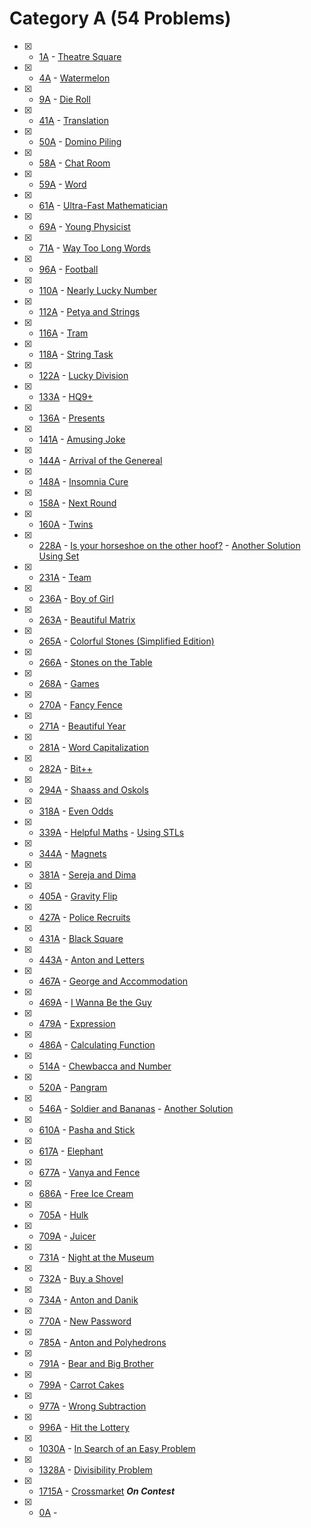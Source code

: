 # Category A (54 Problems) 

- [x] - [1A](https://codeforces.com/contest/1/problem/A) - [Theatre Square](https://github.com/ImtiazAhmedAkash/CodeForces/blob/main/A/1A.cpp)
- [x] - [4A](https://codeforces.com/contest/4/problem/A) - [Watermelon](https://github.com/ImtiazAhmedAkash/CodeForces/blob/main/A/4A.cpp)
- [x] - [9A](https://codeforces.com/contest/9/problem/A) - [Die Roll](https://github.com/ImtiazAhmedAkash/CodeForces/blob/main/A/9A.cpp)
- [x] - [41A](https://codeforces.com/contest/41/problem/A) - [Translation](https://github.com/ImtiazAhmedAkash/CodeForces/blob/main/A/41A.cpp)
- [x] - [50A](https://codeforces.com/contest/50/problem/A) - [Domino Piling](https://github.com/ImtiazAhmedAkash/CodeForces/blob/main/A/50A.cpp)
- [x] - [58A](https://codeforces.com/contest/58/problem/A) - [Chat Room](https://github.com/ImtiazAhmedAkash/CodeForces/blob/main/A/58A.cpp)
- [x] - [59A](https://codeforces.com/contest/59/problem/A) - [Word](https://github.com/ImtiazAhmedAkash/CodeForces/blob/main/A/59A.cpp)
- [x] - [61A](https://codeforces.com/contest/61/problem/A) - [Ultra-Fast Mathematician](https://github.com/ImtiazAhmedAkash/CodeForces/blob/main/A/61A.cpp)
- [x] - [69A](https://codeforces.com/contest/69/problem/A) - [Young Physicist](https://github.com/ImtiazAhmedAkash/CodeForces/blob/main/A/69A.cpp)
- [x] - [71A](https://codeforces.com/contest/71/problem/A) - [Way Too Long Words](https://github.com/ImtiazAhmedAkash/CodeForces/blob/main/A/71A.cpp)
- [x] - [96A](https://codeforces.com/contest/96/problem/A) - [Football](https://github.com/ImtiazAhmedAkash/CodeForces/blob/main/A/96A.cpp)
- [x] - [110A](https://codeforces.com/contest/110/problem/A) - [Nearly Lucky Number](https://github.com/ImtiazAhmedAkash/CodeForces/blob/main/A/110A.cpp)
- [x] - [112A](https://codeforces.com/contest/112/problem/A) - [Petya and Strings](https://github.com/ImtiazAhmedAkash/CodeForces/blob/main/A/112A.cpp)
- [x] - [116A](https://codeforces.com/contest/116/problem/A) - [Tram](https://github.com/ImtiazAhmedAkash/CodeForces/blob/main/A/116A.cpp)
- [x] - [118A](https://codeforces.com/contest/118/problem/A) - [String Task](https://github.com/ImtiazAhmedAkash/CodeForces/blob/main/A/118A.cpp)
- [x] - [122A](https://codeforces.com/contest/122/problem/A) - [Lucky Division](https://github.com/ImtiazAhmedAkash/CodeForces/blob/main/A/122A.cpp)
- [x] - [133A](https://codeforces.com/contest/133/problem/A) - [HQ9+](https://github.com/ImtiazAhmedAkash/CodeForces/blob/main/A/133A.cpp)
- [x] - [136A](https://codeforces.com/contest/136/problem/A) - [Presents](https://github.com/ImtiazAhmedAkash/CodeForces/blob/main/A/136A.cpp)
- [x] - [141A](https://codeforces.com/contest/141/problem/A) - [Amusing Joke](https://github.com/ImtiazAhmedAkash/CodeForces/blob/main/A/141A.cpp)
- [x] - [144A](https://codeforces.com/contest/144/problem/A) - [Arrival of the Genereal](https://github.com/ImtiazAhmedAkash/CodeForces/blob/main/A/144A.cpp)
- [x] - [148A](https://codeforces.com/contest/148/problem/A) - [Insomnia Cure](https://github.com/ImtiazAhmedAkash/CodeForces/blob/main/A/148A.cpp)
- [x] - [158A](https://codeforces.com/contest/158/problem/A) - [Next Round](https://github.com/ImtiazAhmedAkash/CodeForces/blob/main/A/158A.cpp)
- [x] - [160A](https://codeforces.com/contest/160/problem/A) - [Twins](https://github.com/ImtiazAhmedAkash/CodeForces/blob/main/A/160A.cpp)
- [x] - [228A](https://codeforces.com/contest/228/problem/A) - [Is your horseshoe on the other hoof?](https://github.com/ImtiazAhmedAkash/CodeForces/blob/main/A/228A.cpp) - [Another Solution Using Set](https://github.com/ImtiazAhmedAkash/CodeForces/blob/main/A/228A_1.cpp)
- [x] - [231A](https://codeforces.com/contest/231/problem/A) - [Team](https://github.com/ImtiazAhmedAkash/CodeForces/blob/main/A/231A.cpp)
- [x] - [236A](https://codeforces.com/contest/236/problem/A) - [Boy of Girl](https://github.com/ImtiazAhmedAkash/CodeForces/blob/main/A/236A.cpp)
- [x] - [263A](https://codeforces.com/contest/263/problem/A) - [Beautiful Matrix](https://github.com/ImtiazAhmedAkash/CodeForces/blob/main/A/263A.cpp)
- [x] - [265A](https://codeforces.com/contest/265/problem/A) - [Colorful Stones (Simplified Edition)](https://github.com/ImtiazAhmedAkash/CodeForces/blob/main/A/265A.cpp)
- [x] - [266A](https://codeforces.com/contest/266/problem/A) - [Stones on the Table](https://github.com/ImtiazAhmedAkash/CodeForces/blob/main/A/266A.cpp)
- [x] - [268A](https://codeforces.com/contest/268/problem/A) - [Games](https://github.com/ImtiazAhmedAkash/CodeForces/blob/main/A/268A.cpp)
- [x] - [270A](https://codeforces.com/contest/270/problem/A) - [Fancy Fence](https://github.com/ImtiazAhmedAkash/CodeForces/blob/main/A/270A.cpp)
- [x] - [271A](https://codeforces.com/contest/271/problem/A) - [Beautiful Year](https://github.com/ImtiazAhmedAkash/CodeForces/blob/main/A/271A.cpp)
- [x] - [281A](https://codeforces.com/contest/281/problem/A) - [Word Capitalization](https://github.com/ImtiazAhmedAkash/CodeForces/blob/main/A/281A.cpp)
- [x] - [282A](https://codeforces.com/contest/282/problem/A) - [Bit++](https://github.com/ImtiazAhmedAkash/CodeForces/blob/main/A/282A.cpp)
- [x] - [294A](https://codeforces.com/contest/294/problem/A) - [Shaass and Oskols](https://github.com/ImtiazAhmedAkash/CodeForces/blob/main/A/294A.cpp)
- [x] - [318A](https://codeforces.com/contest/318/problem/A) - [Even Odds](https://github.com/ImtiazAhmedAkash/CodeForces/blob/main/A/318A.cpp)
- [x] - [339A](https://codeforces.com/contest/339/problem/A) - [Helpful Maths](https://github.com/ImtiazAhmedAkash/CodeForces/blob/main/A/339A.cpp) - [Using STLs](https://github.com/ImtiazAhmedAkash/CodeForces/blob/main/A/339A_1.cpp)
- [x] - [344A](https://codeforces.com/contest/344/problem/A) - [Magnets](https://github.com/ImtiazAhmedAkash/CodeForces/blob/main/A/344A.cpp)
- [x] - [381A](https://codeforces.com/contest/381/problem/A) - [Sereja and Dima](https://github.com/ImtiazAhmedAkash/CodeForces/blob/main/A/381A.cpp)
- [x] - [405A](https://codeforces.com/contest/405/problem/A) - [Gravity Flip](https://github.com/ImtiazAhmedAkash/CodeForces/blob/main/A/405A.cpp)
- [x] - [427A](https://codeforces.com/contest/427/problem/A) - [Police Recruits](https://github.com/ImtiazAhmedAkash/CodeForces/blob/main/A/427A.cpp)
- [x] - [431A](https://codeforces.com/contest/431/problem/A) - [Black Square](https://github.com/ImtiazAhmedAkash/CodeForces/blob/main/A/431A.cpp)
- [x] - [443A](https://codeforces.com/contest/443/problem/A) - [Anton and Letters](https://github.com/ImtiazAhmedAkash/CodeForces/blob/main/A/443A.cpp)
- [x] - [467A](https://codeforces.com/contest/467/problem/A) - [George and Accommodation](https://github.com/ImtiazAhmedAkash/CodeForces/blob/main/A/467A.cpp)
- [x] - [469A](https://codeforces.com/contest/469/problem/A) - [I Wanna Be the Guy](https://github.com/ImtiazAhmedAkash/CodeForces/blob/main/A/469A.cpp)
- [x] - [479A](https://codeforces.com/contest/479/problem/A) - [Expression](https://github.com/ImtiazAhmedAkash/CodeForces/blob/main/A/479A.cpp)
- [x] - [486A](https://codeforces.com/contest/486/problem/A) - [Calculating Function](https://github.com/ImtiazAhmedAkash/CodeForces/blob/main/A/486A.cpp)
- [x] - [514A](https://codeforces.com/contest/514/problem/A) - [Chewbaсca and Number](https://github.com/ImtiazAhmedAkash/CodeForces/blob/main/A/514A.cpp)
- [x] - [520A](https://codeforces.com/contest/520/problem/A) - [Pangram](https://github.com/ImtiazAhmedAkash/CodeForces/blob/main/A/520A.cpp)
- [x] - [546A](https://codeforces.com/contest/546/problem/A) - [Soldier and Bananas](https://github.com/ImtiazAhmedAkash/CodeForces/blob/main/A/546A.cpp) - [Another Solution](https://github.com/ImtiazAhmedAkash/CodeForces/blob/main/A/546A_1.cpp)
- [x] - [610A](https://codeforces.com/contest/610/problem/A) - [Pasha and Stick](https://github.com/ImtiazAhmedAkash/CodeForces/blob/main/A/610A.cpp)
- [x] - [617A](https://codeforces.com/contest/617/problem/A) - [Elephant](https://github.com/ImtiazAhmedAkash/CodeForces/blob/main/A/617A.cpp)
- [x] - [677A](https://codeforces.com/contest/677/problem/A) - [Vanya and Fence](https://github.com/ImtiazAhmedAkash/CodeForces/blob/main/A/677A.cpp)
- [x] - [686A](https://codeforces.com/contest/686/problem/A) - [Free Ice Cream](https://github.com/ImtiazAhmedAkash/CodeForces/blob/main/A/686A.cpp)
- [x] - [705A](https://codeforces.com/contest/705/problem/A) - [Hulk](https://github.com/ImtiazAhmedAkash/CodeForces/blob/main/A/705A.cpp)
- [x] - [709A](https://codeforces.com/contest/709/problem/A) - [Juicer](https://github.com/ImtiazAhmedAkash/CodeForces/blob/main/A/709A.cpp)
- [x] - [731A](https://codeforces.com/contest/731/problem/A) - [Night at the Museum](https://github.com/ImtiazAhmedAkash/CodeForces/blob/main/A/731A.cpp)
- [x] - [732A](https://codeforces.com/contest/732/problem/A) - [Buy a Shovel](https://github.com/ImtiazAhmedAkash/CodeForces/blob/main/A/732A.cpp)
- [x] - [734A](https://codeforces.com/contest/734/problem/A) - [Anton and Danik](https://github.com/ImtiazAhmedAkash/CodeForces/blob/main/A/734A.cpp)
- [x] - [770A](https://codeforces.com/contest/770/problem/A) - [New Password](https://github.com/ImtiazAhmedAkash/CodeForces/blob/main/A/770A.cpp)
- [x] - [785A](https://codeforces.com/contest/785/problem/A) - [Anton and Polyhedrons](https://github.com/ImtiazAhmedAkash/CodeForces/blob/main/A/785A.cpp)
- [x] - [791A](https://codeforces.com/contest/791/problem/A) - [Bear and Big Brother](https://github.com/ImtiazAhmedAkash/CodeForces/blob/main/A/791A.cpp)
- [x] - [799A](https://codeforces.com/contest/799/problem/A) - [Carrot Cakes](https://github.com/ImtiazAhmedAkash/CodeForces/blob/main/A/799A.cpp)
- [x] - [977A](https://codeforces.com/contest/977/problem/A) - [Wrong Subtraction](https://github.com/ImtiazAhmedAkash/CodeForces/blob/main/A/977A.cpp)
- [x] - [996A](https://codeforces.com/contest/996/problem/A) - [Hit the Lottery](https://github.com/ImtiazAhmedAkash/CodeForces/blob/main/A/996A.cpp)
- [x] - [1030A](https://codeforces.com/contest/1030/problem/A) - [In Search of an Easy Problem](https://github.com/ImtiazAhmedAkash/CodeForces/blob/main/A/1030A.cpp)
- [x] - [1328A](https://codeforces.com/contest/1328/problem/A) - [Divisibility Problem](https://github.com/ImtiazAhmedAkash/CodeForces/blob/main/A/1328A.cpp)
- [x] - [1715A](https://codeforces.com/contest/1715/problem/A) - [Crossmarket](https://github.com/ImtiazAhmedAkash/CodeForces/blob/main/A/1715A.cpp) ***On Contest***

- [x] - [0A](https://codeforces.com/contest/0/problem/A) - [](https://github.com/ImtiazAhmedAkash/CodeForces/blob/main/A/0A.cpp)
